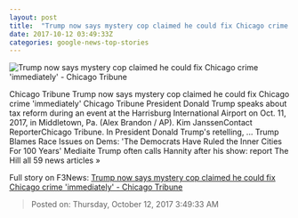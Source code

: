```yaml
---
layout: post
title:  "Trump now says mystery cop claimed he could fix Chicago crime 'immediately' - Chicago Tribune"
date: 2017-10-12 03:49:33Z
categories: google-news-top-stories
---
```


![Trump now says mystery cop claimed he could fix Chicago crime 'immediately' - Chicago Tribune](http://www.trbimg.com/img-59dee220/turbine/ct-trump-mystery-chicago-cop-solve-crime-immediately-20171011)

Chicago Tribune Trump now says mystery cop claimed he could fix Chicago crime 'immediately' Chicago Tribune President Donald Trump speaks about tax reform during an event at the Harrisburg International Airport on Oct. 11, 2017, in Middletown, Pa. (Alex Brandon / AP). Kim JanssenContact ReporterChicago Tribune. In President Donald Trump's retelling, ... Trump Blames Race Issues on Dems: 'The Democrats Have Ruled the Inner Cities For 100 Years' Mediaite Trump often calls Hannity after his show: report The Hill all 59 news articles »


Full story on F3News: [Trump now says mystery cop claimed he could fix Chicago crime 'immediately' - Chicago Tribune](http://www.f3nws.com/n/KXHzT)

> Posted on: Thursday, October 12, 2017 3:49:33 AM
